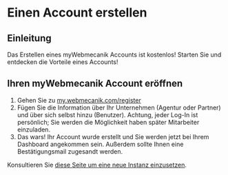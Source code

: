 # Einen Account erstellen

## Einleitung ##

Das Erstellen eines myWebmecanik Accounts ist kostenlos! Starten Sie und entdecken die Vorteile eines Accounts!


## Ihren myWebmecanik Account eröffnen ##

1. Gehen Sie zu [my.webmecanik.com/register](https://my.webmecanik.com/register)
2. Fügen Sie die Information über Ihr Unternehmen (Agentur oder Partner) und über sich selbst hinzu (Benutzer).
Achtung, jeder Log-In ist persönlich; Sie werden die Möglichkeit haben später Mitarbeiter einzuladen.
3. Das wars! Ihr Account wurde erstellt und Sie werden jetzt bei Ihrem Dashboard angekommen sein. Außerdem sollte Ihnen eine Bestätigungsmail zugesandt werden.

Konsultieren Sie [diese Seite um eine neue Instanz einzusetzen](neue-instanz.md).
